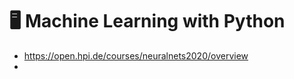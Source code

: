 # :desktop_computer: Machine Learning with Python

* https://open.hpi.de/courses/neuralnets2020/overview
* 
